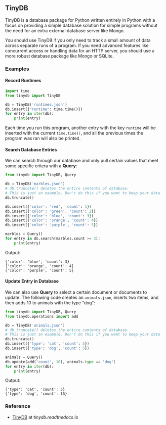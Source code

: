 ## TinyDB

TinyDB is a database package for Python written entirely in Python with a focus on providing a simple database solution for simple programs without the need for an extra external database server like Mongo.

You should use TinyDB if you only need to track a small amount of data across separate runs of a program. If you need advanced features like concurrent access or handling data for an HTTP server, you should use a more robust database package like Mongo or SQLite.

### Examples

#### Record Runtimes

```python
import time
from tinydb import TinyDB

db = TinyDB('runtimes.json')
db.insert({"runtime": time.time()})
for entry in iter(db):
    print(entry)
```

Each time you run this program, another entry with the key `runtime` will be inserted with the current `time.time()`, and all the previous times the program was ran will also be printed.

#### Search Database Entries

We can search through our database and only pull certain values that meet some specific critera with a **Query**:

```python
from tinydb import TinyDB, Query

db = TinyDB('marbles.json')
# db.truncate() deletes the entire contents of database.
# This is just an example. Don't do this if you want to keep your data!
db.truncate()

db.insert({'color': 'red', 'count': 1})
db.insert({'color': 'green', 'count': 2})
db.insert({'color': 'blue', 'count': 3})
db.insert({'color': 'orange', 'count': 4})
db.insert({'color': 'purple', 'count': 5})

marbles = Query()
for entry in db.search(marbles.count >= 3):
    print(entry)
```

Output:

```text
{'color': 'blue', 'count': 3}
{'color': 'orange', 'count': 4}
{'color': 'purple', 'count': 5}
```

#### Update Entry in Database

We can also use **Query** to select a certain document or documents to update. The following code creates an `animals.json`, inserts two items, and then adds 10 to animals with the type "dog":

```python
from tinydb import TinyDB, Query
from tinydb.operations import add

db = TinyDB('animals.json')
# db.truncate() deletes the entire contents of database.
# This is just an example. Don't do this if you want to keep your data!
db.truncate()
db.insert({'type': 'cat', 'count': 5})
db.insert({'type': 'dog', 'count': 5})

animals = Query()
db.update(add('count', 10), animals.type == 'dog')
for entry in iter(db):
    print(entry)
```

Output:

```text
{'type': 'cat', 'count': 5}
{'type': 'dog', 'count': 15}
```

### Reference

-   [TinyDB](https://tinydb.readthedocs.io/en/latest/index.html) at _tinydb.readthedocs.io_
